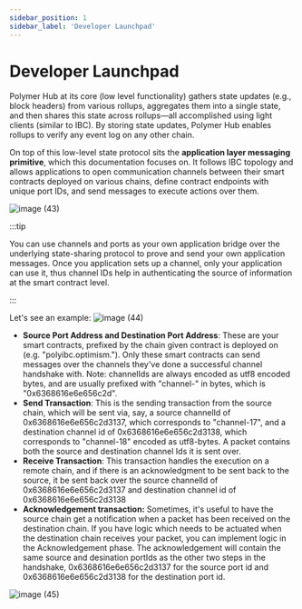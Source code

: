 ```yaml
---
sidebar_position: 1
sidebar_label: 'Developer Launchpad'
---
```


# Developer Launchpad

Polymer Hub at its core (low level functionality) gathers state updates (e.g., block headers) from various rollups, aggregates them into a single state, and then shares this state across rollups—all accomplished using light clients (similar to IBC). By storing state updates, Polymer Hub enables rollups to verify any event log on any other chain.

On top of this low-level state protocol sits the **application layer messaging primitive**, which this documentation focuses on. It follows IBC topology and allows applications to open communication channels between their smart contracts deployed on various chains, define contract endpoints with unique port IDs, and send messages to execute actions over them.

![image (43)](https://github.com/user-attachments/assets/6aeeb0dc-c1b9-4c1e-94bb-ef8975bdd8e4)

:::tip

You can use channels and ports as your own application bridge over the underlying state-sharing protocol to prove and send your own application messages. Once you application sets up a channel, only your application can use it, thus channel IDs help in authenticating the source of information at the smart contract level. 

:::

Let's see an example:
![image (44)](https://github.com/user-attachments/assets/17c2089c-c558-4384-8f87-44352945e597)

- **Source Port Address and Destination Port Address**: These are your smart contracts, prefixed by the chain given contract is deployed on (e.g. "polyibc.optimism."). Only these smart contracts can send messages over the channels they've done a successful channel handshake with.  Note: channelIds are always encoded as utf8 encoded bytes, and are usually prefixed with "channel-" in bytes, which is  "0x6368616e6e656c2d".
- **Send Transaction**: This is the sending transaction from the source chain, which will be sent via, say, a source channelId of 0x6368616e6e656c2d3137, which corresponds to "channel-17", and a destination channel id of 0x6368616e6e656c2d3138, which corresponds to "channel-18" encoded as utf8-bytes. A packet contains both the source and destination channel Ids it is sent over.
- **Receive Transaction**: This transaction handles the execution on a remote chain, and if there is an acknowledgment to be sent back to the source, it be sent back over the source channelId of 0x6368616e6e656c2d3137 and destination channel id of 0x6368616e6e656c2d3138
- **Acknowledgement transaction:** Sometimes, it's useful to have the source chain get a notification when a packet has been received on the destination chain. If you have logic which needs to be actuated when the destination chain receives your packet, you can implement logic in the Acknowledgement phase. The acknowledgement will contain the same source and desination portIds as the other two steps in the handshake, 0x6368616e6e656c2d3137 for the source port id and 0x6368616e6e656c2d3138 for the destination port id.

![image (45)](https://github.com/user-attachments/assets/fea24a1f-b782-4867-9a30-392763b85df8)
